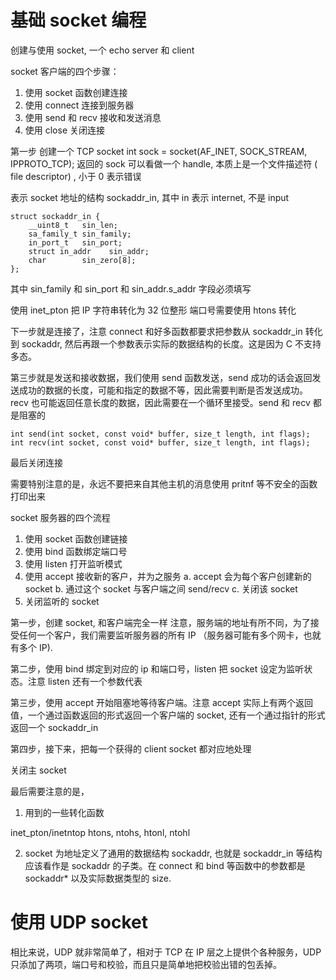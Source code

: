 # 基础 socket 编程

<!--
ID: 329c2faf-f37d-4ba7-abb4-ed2ddb3e2bdc
Status: publish
Date: 2017-05-30T03:28:00
Modified: 2020-05-16T11:58:28
wp_id: 406
-->

创建与使用 socket, 一个 echo server 和 client

socket 客户端的四个步骤：

1. 使用 socket 函数创建连接
2. 使用 connect 连接到服务器
3. 使用 send 和 recv 接收和发送消息
4. 使用 close 关闭连接

第一步 创建一个 TCP socket
int sock = socket(AF_INET, SOCK_STREAM, IPPROTO_TCP);
返回的 sock 可以看做一个 handle, 本质上是一个文件描述符 ( file descriptor) , 小于 0 表示错误

表示 socket 地址的结构 sockaddr_in, 其中 in 表示 internet, 不是 input

```
struct sockaddr_in {
	__uint8_t	sin_len;
	sa_family_t	sin_family;
	in_port_t	sin_port;
	struct in_addr    sin_addr;
	char		sin_zero[8];
};
```

其中 sin_family 和 sin_port 和 sin_addr.s_addr 字段必须填写

使用 inet_pton 把 IP 字符串转化为 32 位整形
端口号需要使用 htons 转化

下一步就是连接了，注意 connect 和好多函数都要求把参数从 sockaddr_in 转化到 sockaddr, 然后再跟一个参数表示实际的数据结构的长度。这是因为 C 不支持多态。

第三步就是发送和接收数据，我们使用 send 函数发送，send 成功的话会返回发送成功的数据的长度，可能和指定的数据不等，因此需要判断是否发送成功。recv 也可能返回任意长度的数据，因此需要在一个循环里接受。send 和 recv 都是阻塞的

```
int send(int socket, const void* buffer, size_t length, int flags);
int recv(int socket, const void* buffer, size_t length, int flags);
```

最后关闭连接

需要特别注意的是，永远不要把来自其他主机的消息使用 pritnf 等不安全的函数打印出来

socket 服务器的四个流程

1. 使用 socket 函数创建链接
2. 使用 bind 函数绑定端口号
3. 使用 listen 打开监听模式
4. 使用 accept 接收新的客户，并为之服务
    a.  accept 会为每个客户创建新的 socket
    b. 通过这个 socket 与客户端之间 send/recv
    c. 关闭该 socket
5. 关闭监听的 socket

第一步，创建 socket, 和客户端完全一样
注意，服务端的地址有所不同，为了接受任何一个客户，我们需要监听服务器的所有 IP （服务器可能有多个网卡，也就有多个 IP).

第二步，使用 bind 绑定到对应的 ip 和端口号，listen 把 socket 设定为监听状态。注意 listen 还有一个参数代表

第三步，使用 accept 开始阻塞地等待客户端。注意 accept 实际上有两个返回值，一个通过函数返回的形式返回一个客户端的 socket, 还有一个通过指针的形式返回一个 sockaddr_in

第四步，接下来，把每一个获得的 client socket 都对应地处理

关闭主 socket

最后需要注意的是，

1. 用到的一些转化函数

inet_pton/inetntop htons, ntohs, htonl, ntohl

2. socket  为地址定义了通用的数据结构 sockaddr, 也就是 sockaddr_in 等结构应该看作是 sockaddr 的子类。在 connect 和 bind 等函数中的参数都是 sockaddr* 以及实际数据类型的 size.

# 使用 UDP socket

相比来说，UDP 就非常简单了，相对于 TCP 在 IP 层之上提供个各种服务，UDP 只添加了两项，端口号和校验，而且只是简单地把校验出错的包丢掉。
